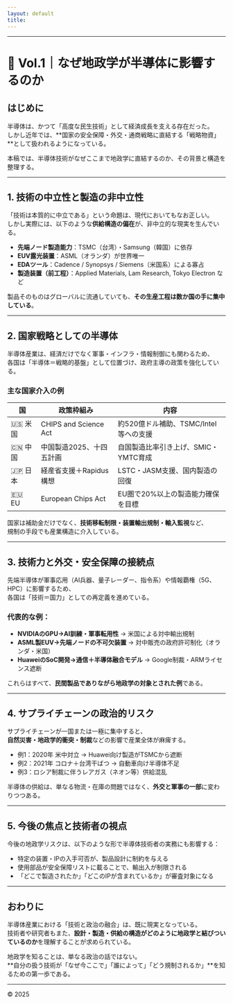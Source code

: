 ```yaml
---
layout: default
title: 
---
```


---

# 📘 Vol.1｜なぜ地政学が半導体に影響するのか

## はじめに

半導体は、かつて「高度な民生技術」として経済成長を支える存在だった。  
しかし近年では、**国家の安全保障・外交・通商戦略に直結する「戦略物資」**として扱われるようになっている。

本稿では、半導体技術がなぜここまで地政学に直結するのか、その背景と構造を整理する。

---

## 1. 技術の中立性と製造の非中立性

「技術は本質的に中立である」という命題は、現代においてもなお正しい。  
しかし実際には、以下のような**供給構造の偏在**が、非中立的な現実を生んでいる。

- **先端ノード製造能力**：TSMC（台湾）・Samsung（韓国）に依存  
- **EUV露光装置**：ASML（オランダ）が世界唯一  
- **EDAツール**：Cadence / Synopsys / Siemens（米国系）による寡占  
- **製造装置（前工程）**：Applied Materials, Lam Research, Tokyo Electron など

製品そのものはグローバルに流通していても、**その生産工程は数か国の手に集中している**。

---

## 2. 国家戦略としての半導体

半導体産業は、経済だけでなく軍事・インフラ・情報制御にも関わるため、  
各国は「半導体＝戦略的基盤」として位置づけ、政府主導の政策を強化している。

### 主な国家介入の例

| 国     | 政策枠組み                  | 内容                                    |
|--------|------------------------------|-----------------------------------------|
| 🇺🇸 米国 | CHIPS and Science Act        | 約520億ドル補助、TSMC/Intel等への支援     |
| 🇨🇳 中国 | 中国製造2025、十四五計画     | 自国製造比率引き上げ、SMIC・YMTC育成     |
| 🇯🇵 日本 | 経産省支援＋Rapidus構想      | LSTC・JASM支援、国内製造の回復           |
| 🇪🇺 EU   | European Chips Act           | EU圏で20%以上の製造能力確保を目標       |

国家は補助金だけでなく、**技術移転制限・装置輸出規制・輸入監視**など、  
規制の手段でも産業構造に介入している。

---

## 3. 技術力と外交・安全保障の接続点

先端半導体が軍事応用（AI兵器、量子レーダー、指令系）や情報覇権（5G、HPC）に影響するため、  
各国は「技術＝国力」としての再定義を進めている。

### 代表的な例：

- **NVIDIAのGPU→AI訓練・軍事転用性** → 米国による対中輸出規制  
- **ASML製EUV→先端ノードの不可欠装置** → 対中販売の政府許可制化（オランダ・米国）  
- **HuaweiのSoC開発→通信＋半導体融合モデル** → Google制裁・ARMライセンス遮断

これらはすべて、**民間製品でありながら地政学の対象とされた例**である。

---

## 4. サプライチェーンの政治的リスク

サプライチェーンが一国または一極に集中すると、  
**自然災害・地政学的衝突・制裁**などの影響で産業全体が麻痺する。

- 例1：2020年 米中対立 → Huawei向け製造がTSMCから遮断  
- 例2：2021年 コロナ＋台湾干ばつ → 自動車向け半導体不足  
- 例3：ロシア制裁に伴うレアガス（ネオン等）供給混乱

半導体の供給は、単なる物流・在庫の問題ではなく、**外交と軍事の一部**に変わりつつある。

---

## 5. 今後の焦点と技術者の視点

今後の地政学リスクは、以下のような形で半導体技術者の実務にも影響する：

- 特定の装置・IPの入手可否が、製品設計に制約を与える  
- 使用部品が安全保障リストに載ることで、輸出入が制限される  
- 「どこで製造されたか」「どこのIPが含まれているか」が審査対象になる

---

## おわりに

半導体産業における「技術と政治の融合」は、既に現実となっている。  
技術者や研究者もまた、**設計・製造・供給の構造がどのように地政学と結びついているのか**を理解することが求められている。

地政学を知ることは、単なる政治の話ではない。  
**自分の扱う技術が「なぜ今ここで」「誰によって」「どう規制されるか」**を知るための第一歩である。

---

© 2025
